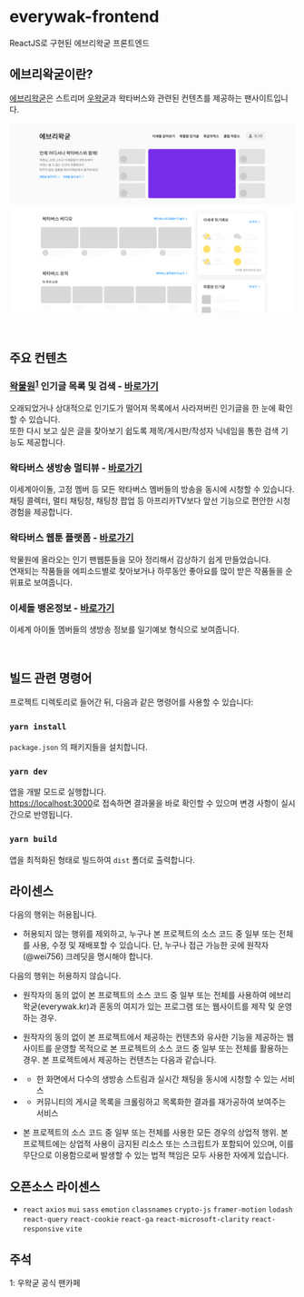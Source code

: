 # everywak-frontend

ReactJS로 구현된 에브리왁굳 프론트엔드

## 에브리왁굳이란?

[에브리왁굳](https://everywak.kr/)은 스트리머 [우왁굳](https://www.youtube.com/@woowakgood)과 왁타버스와 관련된 컨텐츠를 제공하는 팬사이트입니다.

![메인 스크린샷](./screenshots/everywak_main.png)

<br />

## 주요 컨텐츠

### [왁물원](https://cafe.naver.com/steamindiegame)<sup>[1](#footnote_1)</sup> 인기글 목록 및 검색 - [바로가기](https://everywak.kr/bestwakki)

오래되었거나 상대적으로 인기도가 떨어져 목록에서 사라져버린 인기글을 한 눈에 확인할 수 있습니다.\
또한 다시 보고 싶은 글을 찾아보기 쉽도록 제목/게시판/작성자 닉네임을 통한 검색 기능도 제공합니다.

### 왁타버스 생방송 멀티뷰 - [바로가기](https://everywak.kr/withlive)

이세계아이돌, 고정 멤버 등 모든 왁타버스 멤버들의 방송을 동시에 시청할 수 있습니다.\
채팅 콜렉터, 멀티 채팅창, 채팅창 팝업 등 아프리카TV보다 앞선 기능으로 편안한 시청 경험을 제공합니다.

### 왁타버스 웹툰 플랫폼 - [바로가기](https://everywak.kr/waktoon)

왁물원에 올라오는 인기 팬웹툰들을 모아 정리해서 감상하기 쉽게 만들었습니다.\
연재되는 작품들을 에피소드별로 찾아보거나 하루동안 좋아요를 많이 받은 작품들을 순위표로 보여줍니다.

### 이세돌 뱅온정보 - [바로가기](https://everywak.kr/weather)

이세계 아이돌 멤버들의 생방송 정보를 일기예보 형식으로 보여줍니다.

<br>

## 빌드 관련 명령어

프로젝트 디렉토리로 들어간 뒤, 다음과 같은 명령어를 사용할 수 있습니다:

### `yarn install`

`package.json` 의 패키지들을 설치합니다.

### `yarn dev`

앱을 개발 모드로 실행합니다.\
[https://localhost:3000](https://localhost:3000)로 접속하면 결과물을 바로 확인할 수 있으며 변경 사항이 실시간으로 반영됩니다.

### `yarn build`

앱을 최적화된 형태로 빌드하여 `dist` 폴더로 출력합니다.

## 라이센스

다음의 행위는 허용됩니다.

- 허용되지 않는 행위를 제외하고, 누구나 본 프로젝트의 소스 코드 중 일부 또는 전체를 사용, 수정 및 재배포할 수 있습니다. 단, 누구나 접근 가능한 곳에 원작자(@wei756) 크레딧을 명시해야 합니다.

다음의 행위는 허용하지 않습니다.

- 원작자의 동의 없이 본 프로젝트의 소스 코드 중 일부 또는 전체를 사용하여 에브리왁굳(everywak.kr)과 혼동의 여지가 있는 프로그램 또는 웹사이트를 제작 및 운영하는 경우.

- 원작자의 동의 없이 본 프로젝트에서 제공하는 컨텐츠와 유사한 기능을 제공하는 웹사이트를 운영할 목적으로 본 프로젝트의 소스 코드 중 일부 또는 전체를 활용하는 경우. 본 프로젝트에서 제공하는 컨텐츠는 다음과 같습니다.

- - 한 화면에서 다수의 생방송 스트림과 실시간 채팅을 동시에 시청할 수 있는 서비스

- - 커뮤니티의 게시글 목록을 크롤링하고 목록화한 결과를 재가공하여 보여주는 서비스

- 본 프로젝트의 소스 코드 중 일부 또는 전체를 사용한 모든 경우의 상업적 행위. 본 프로젝트에는 상업적 사용이 금지된 리소스 또는 스크립트가 포함되어 있으며, 이를 무단으로 이용함으로써 발생할 수 있는 법적 책임은 모두 사용한 자에게 있습니다.

## 오픈소스 라이센스

- `react`
  `axios`
  `mui`
  `sass`
  `emotion`
  `classnames`
  `crypto-js`
  `framer-motion`
  `lodash`
  `react-query`
  `react-cookie`
  `react-ga`
  `react-microsoft-clarity`
  `react-responsive`
  `vite`

## 주석

<a name="footnote_1">1</a>: 우왁굳 공식 팬카페

